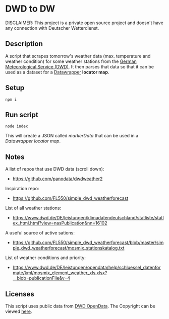# DWD to DW

DISCLAIMER: This project is a private open source project and doesn't have any connection with Deutscher Wetterdienst.

## Description

A script that scrapes tomorrow's weather data (max. temperature and weather condition) for some weather stations from the [German Meteorological Service (DWD)](https://dwd.de/). It then parses that data so that it can be used as a dataset for a [Datawrapper](datawrapper.de/) **locator map**.

## Setup

    npm i

## Run script

    node index

This will create a JSON called *markerData* that can be used in a *Datawrapper locator map*.

## Notes

A list of repos that use DWD data (scroll down): 
- https://github.com/panodata/dwdweather2

Inspiration repo: 
- https://github.com/FL550/simple_dwd_weatherforecast

List of all weather stations:
- https://www.dwd.de/DE/leistungen/klimadatendeutschland/statliste/statlex_html.html?view=nasPublication&nn=16102

A useful source of active sations: 
- https://github.com/FL550/simple_dwd_weatherforecast/blob/master/simple_dwd_weatherforecast/mosmix_stationskatalog.txt

List of weather conditions and priority:
- https://www.dwd.de/DE/leistungen/opendata/help/schluessel_datenformate/kml/mosmix_element_weather_xls.xlsx?__blob=publicationFile&v=4

## Licenses

This script uses public data from [DWD OpenData](https://www.dwd.de/DE/leistungen/opendata/opendata.html). The Copyright can be viewed [here](https://www.dwd.de/DE/service/copyright/copyright_node.html).

